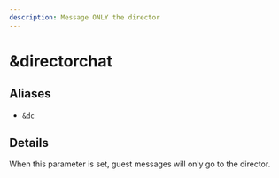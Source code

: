 ```yaml
---
description: Message ONLY the director
---
```


# \&directorchat

## Aliases

* `&dc`

## Details

When this parameter is set, guest messages will only go to the director.

